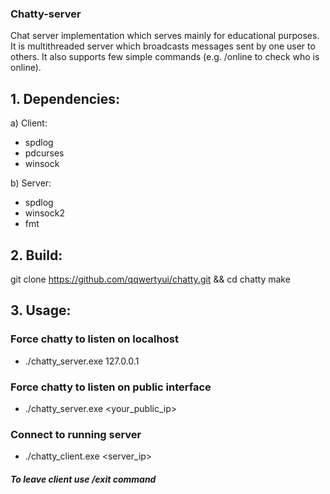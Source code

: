 ### Chatty-server

Chat server implementation which serves mainly for educational purposes. It is multithreaded server which broadcasts messages sent by one user to others. It also supports few simple commands (e.g. /online to check who is online).

## 1. Dependencies:
a) Client:
- spdlog
- pdcurses
- winsock

b) Server:
- spdlog
- winsock2
- fmt

## 2. Build:
git clone https://github.com/qqwertyui/chatty.git && cd chatty
make

## 3. Usage:
### Force chatty to listen on localhost
- ./chatty_server.exe 127.0.0.1

### Force chatty to listen on public interface
- ./chatty_server.exe <your_public_ip>

### Connect to running server
- ./chatty_client.exe <server_ip> <username>

##### To leave client use /exit command
